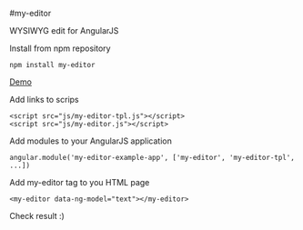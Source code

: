 #my-editor

WYSIWYG edit for AngularJS

Install from npm repository

```
npm install my-editor
```

[Demo](http://itryapitsin.github.io/my-editor/)


Add links to scrips

```
<script src="js/my-editor-tpl.js"></script>
<script src="js/my-editor.js"></script>
```

Add modules to your AngularJS application

```
angular.module('my-editor-example-app', ['my-editor', 'my-editor-tpl', ...])
```

Add my-editor tag to you HTML page

```
<my-editor data-ng-model="text"></my-editor>
```

Check result :)